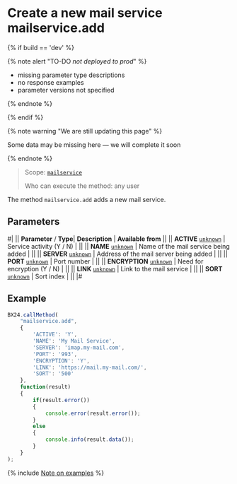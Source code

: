 # Create a new mail service mailservice.add

{% if build == 'dev' %}

{% note alert "TO-DO _not deployed to prod_" %}

- missing parameter type descriptions
- no response examples
- parameter versions not specified

{% endnote %}

{% endif %}

{% note warning "We are still updating this page" %}

Some data may be missing here — we will complete it soon

{% endnote %}

> Scope: [`mailservice`](../scopes/permissions.md)
>
> Who can execute the method: any user

The method `mailservice.add` adds a new mail service.

## Parameters

#| 
||  **Parameter** / **Type**| **Description** | **Available from** ||
|| **ACTIVE**
[`unknown`](../data-types.md) | Service activity (Y / N) | ||
|| **NAME**
[`unknown`](../data-types.md) | Name of the mail service being added | ||
|| **SERVER**
[`unknown`](../data-types.md) | Address of the mail server being added | ||
|| **PORT**
[`unknown`](../data-types.md) | Port number | ||
|| **ENCRYPTION**
[`unknown`](../data-types.md) | Need for encryption (Y / N) | ||
|| **LINK**
[`unknown`](../data-types.md) | Link to the mail service | ||
|| **SORT**
[`unknown`](../data-types.md) | Sort index | ||
|#

## Example

```js
BX24.callMethod(
    "mailservice.add",
    {
        'ACTIVE': 'Y',
        'NAME': 'My Mail Service',
        'SERVER': 'imap.my-mail.com',
        'PORT': '993',
        'ENCRYPTION': 'Y',
        'LINK': 'https://mail.my-mail.com/',
        'SORT': '500'
    },
    function(result)
    {
        if(result.error())
        {
            console.error(result.error());
        }
        else
        {
            console.info(result.data());
        }
    }
);
```
{% include [Note on examples](../../_includes/examples.md) %}